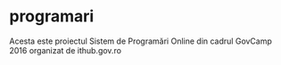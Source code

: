 # programari
Acesta este proiectul Sistem de Programări Online din cadrul GovCamp 2016 organizat de ithub.gov.ro

